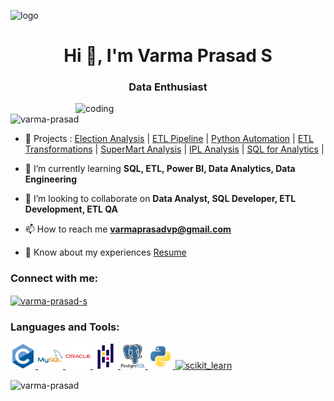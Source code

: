 ![logo](https://media.licdn.com/dms/image/C4D16AQFuZXxRClbNYw/profile-displaybackgroundimage-shrink_350_1400/0/1517045652546?e=1710979200&v=beta&t=c-uVXnEIsOw5D5h6wDSnknM97TB0PRUcceYA0t6_FPw)
<h1 align="center">Hi 👋, I'm Varma Prasad S</h1>
<h3 align="center">Data Enthusiast</h3>

<img align="right" alt="coding" width="400" src="https://media1.giphy.com/media/3oKIPEqDGUULpEU0aQ/giphy.gif?cid=ecf05e47a1ci6chxnck5hemow3x3ugxnmvpbh093jnh495je&rid=giphy.gif&ct=g">

<p align="left"> <img src="https://komarev.com/ghpvc/?username=varma-prasad&label=Profile%20views&color=0e75b6&style=flat" alt="varma-prasad" /> </p>

- 🔭 Projects : [Election Analysis](https://github.com/varma-prasad/Lok-sabha-Analysis) | [ETL Pipeline](https://github.com/varma-prasad/ETL-Pipeline) | [Python Automation](https://github.com/varma-prasad/ETL-Validation-with-python-scripting) | [ETL Transformations](https://github.com/varma-prasad/ETL-Transformations) | [SuperMart Analysis](https://github.com/varma-prasad/SuperMart-Analysis) | [IPL Analysis](https://github.com/varma-prasad/IPL-Analysis/blob/main/README.md) | [SQL for Analytics](https://github.com/varma-prasad/SQL-for-Analytics) | 

- 🌱 I’m currently learning **SQL, ETL, Power BI, Data Analytics, Data Engineering**

- 👯 I’m looking to collaborate on **Data Analyst, SQL Developer, ETL Development, ETL QA**

- 📫 How to reach me **varmaprasadvp@gmail.com**

- 📄 Know about my experiences [Resume](https://drive.google.com/file/d/1qEsDuaj9RgkZInEdKg6ElRCvC94xFTMI/view?usp=sharing)
<h3 align="left">Connect with me:</h3>
<p align="left">
<a href="https://www.linkedin.com/in/varma-prasad-s/" target="blank"><img align="center" src="https://raw.githubusercontent.com/rahuldkjain/github-profile-readme-generator/master/src/images/icons/Social/linked-in-alt.svg" alt="varma-prasad-s" height="30" width="40" /></a>
</p>

<h3 align="left">Languages and Tools:</h3>
<p align="left"> <a href="https://www.cprogramming.com/" target="_blank" rel="noreferrer"> <img src="https://raw.githubusercontent.com/devicons/devicon/master/icons/c/c-original.svg" alt="c" width="40" height="40"/> </a> <a href="https://www.mysql.com/" target="_blank" rel="noreferrer"> <img src="https://raw.githubusercontent.com/devicons/devicon/master/icons/mysql/mysql-original-wordmark.svg" alt="mysql" width="40" height="40"/> </a> <a href="https://www.oracle.com/" target="_blank" rel="noreferrer"> <img src="https://raw.githubusercontent.com/devicons/devicon/master/icons/oracle/oracle-original.svg" alt="oracle" width="40" height="40"/> </a> <a href="https://pandas.pydata.org/" target="_blank" rel="noreferrer"> <img src="https://raw.githubusercontent.com/devicons/devicon/2ae2a900d2f041da66e950e4d48052658d850630/icons/pandas/pandas-original.svg" alt="pandas" width="40" height="40"/> </a> <a href="https://www.postgresql.org" target="_blank" rel="noreferrer"> <img src="https://raw.githubusercontent.com/devicons/devicon/master/icons/postgresql/postgresql-original-wordmark.svg" alt="postgresql" width="40" height="40"/> </a> <a href="https://www.python.org" target="_blank" rel="noreferrer"> <img src="https://raw.githubusercontent.com/devicons/devicon/master/icons/python/python-original.svg" alt="python" width="40" height="40"/> </a> <a href="https://scikit-learn.org/" target="_blank" rel="noreferrer"> <img src="https://upload.wikimedia.org/wikipedia/commons/0/05/Scikit_learn_logo_small.svg" alt="scikit_learn" width="40" height="40"/> </a> </p>

<p><img align="center" src="https://github-readme-stats.vercel.app/api/top-langs?username=varma-prasad&show_icons=true&locale=en&layout=compact" alt="varma-prasad" /></p>
